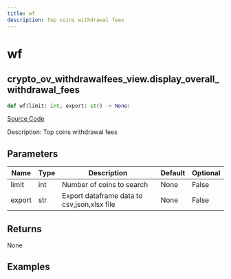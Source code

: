 ```yaml
---
title: wf
description: Top coins withdrawal fees
---
```

# wf

## crypto_ov_withdrawalfees_view.display_overall_withdrawal_fees

```python
def wf(limit: int, export: str) -> None:
```
[Source Code](https://github.com/OpenBB-finance/OpenBBTerminal/tree/main/openbb_terminal/cryptocurrency/overview/withdrawalfees_view.py#L17)

Description: Top coins withdrawal fees

## Parameters

| Name | Type | Description | Default | Optional |
| ---- | ---- | ----------- | ------- | -------- |
| limit | int | Number of coins to search | None | False |
| export | str | Export dataframe data to csv,json,xlsx file | None | False |

## Returns

None

## Examples

